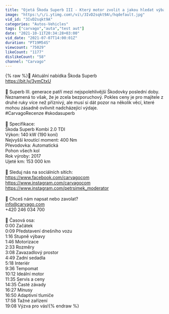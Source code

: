 ```yaml
---
title: "Ojetá Škoda Superb III - Který motor zvolit a jakou hledat výbavu, abyste měli opravdu dobré auto?"
image: "https:\/\/i.ytimg.com\/vi\/3IvD2sqkt9A\/hqdefault.jpg"
vid_id: "3IvD2sqkt9A"
categories: "Autos-Vehicles"
tags: ["carvago","auta","test aut"]
date: "2021-10-11T20:34:28+03:00"
vid_date: "2021-07-07T14:00:01Z"
duration: "PT19M54S"
viewcount: "75029"
likeCount: "1177"
dislikeCount: "58"
channel: "Carvago"
---
```

{% raw %}🔹 Aktuální nabídka Škoda Superb<br /><a rel="nofollow" target="blank" href="https://bit.ly/3ymCtxU">https://bit.ly/3ymCtxU</a><br /><br />🔹 Superb III. generace patří mezi nejspolehlivější Škodovky poslední doby. Neznamená to však, že je zcela bezporuchový. Pokles ceny je pro majitele z druhé ruky více než příznivý, ale musí si dát pozor na několik věcí, které mohou zásadně ovlivnit nadcházející výdaje.<br />#CarvagoRecenze #skodasuperb<br /><br />🔹 Specifikace:  <br />Škoda Superb Kombi 2.0 TDI<br />Výkon: 140 kW (190 koní)<br />Nejvyšší kroutící moment:  400 Nm<br />Převodovka: Automatická<br />Pohon všech kol<br />Rok výroby: 2017<br />Ujeté km: 153 000 km<br /><br />🔹 Sleduj nás na sociálních sítích:<br /><a rel="nofollow" target="blank" href="https://www.facebook.com/carvagocom">https://www.facebook.com/carvagocom</a><br /><a rel="nofollow" target="blank" href="https://www.instagram.com/carvagocom">https://www.instagram.com/carvagocom</a><br /><a rel="nofollow" target="blank" href="https://www.instagram.com/petrsimek_moderator">https://www.instagram.com/petrsimek_moderator</a><br /><br />🔹 Chceš nám napsat nebo zavolat?<br />info@carvago.com<br />+420 246 034 700<br /><br />🔹 Časová osa:<br />0:00 Začátek<br />0:09 Představení dnešního vozu<br />1:16 Stupně výbavy<br />1:46 Motorizace<br />2:33 Rozměry<br />3:08 Zavazadlový prostor<br />4:49 Zadní sedadla<br />5:18 Interiér<br />9:36 Tempomat<br />10:12 Ideální motor<br />11:35 Servis a ceny<br />14:35 Časté závady<br />16:27 Mínusy<br />16:50 Adaptivní tlumiče<br />17:58 Tažné zařízení<br />19:08 Výzva pro vás!{% endraw %}
